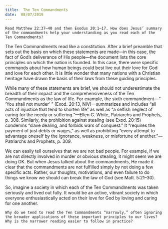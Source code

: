 ```yaml
---
title:  The Ten Commandments
date:  08/07/2019
---
```


`Read Matthew 22:37–40 and then Exodus 20:1–17. How does Jesus’ summary of the commandments help your understanding as you read each of the Ten Commandments?`

The Ten Commandments read like a constitution. After a brief preamble that sets out the basis on which these statements are made—in this case, the fact of God’s deliverance of His people—the document lists the core principles on which the nation is founded. In this case, there were specific commands about how human beings could best live out their love for God and love for each other. It is little wonder that many nations with a Christian heritage have drawn the basis of their laws from these guiding principles.

While many of these statements are brief, we should not underestimate the breadth of their impact and the comprehensiveness of the Ten Commandments as the law of life. For example, the sixth commandment—“ ‘You shall not murder’ ” (Exod. 20:13, NIV)—summarizes and includes “all acts of injustice that tend to shorten life” as well as “a selfish neglect of caring for the needy or suffering.”—Ellen G. White, Patriarchs and Prophets, p. 308. Similarly, the prohibition against stealing (see Exod. 20:15) condemns “slave dealing, and forbids wars of conquest.” It “requires the payment of just debts or wages,” as well as prohibiting “every attempt to advantage oneself by the ignorance, weakness, or misfortune of another.”—Patriarchs and Prophets, p. 309.

We can easily tell ourselves that we are not bad people. For example, if we are not directly involved in murder or obvious stealing, it might seem we are doing OK. But when Jesus talked about the commandments, He made it clear that the commandments are not fulfilled simply by not doing a few specific acts. Rather, our thoughts, motivations, and even failure to do things we know we should can break the law of God (see Matt. 5:21–30).

So, imagine a society in which each of the Ten Commandments was taken seriously and lived out fully. It would be an active, vibrant society in which everyone enthusiastically acted on their love for God by loving and caring for one another.

`Why do we tend to read the Ten Commandments “narrowly,” often ignoring the broader applications of these important principles to our lives? Why is the narrower reading easier to follow in practice?`